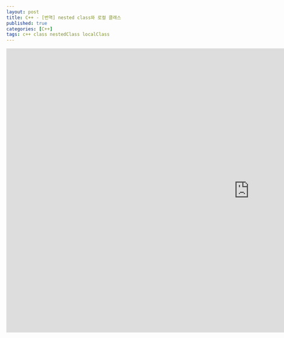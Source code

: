 ```yaml
---
layout: post
title: C++ - [번역] nested class와 로컬 클래스
published: true
categories: [C++]
tags: c++ class nestedClass localClass
---
```

<iframe src="https://docs.google.com/presentation/d/e/2PACX-1vQxLQARuwSlDDRLV1IdS5N-Fl-W0srCGuqHme9GqqrKW5fOv6qwqj8z3UUOcVh_nA/embed?start=false&loop=false&delayms=3000" frameborder="0" width="1280" height="749" allowfullscreen="true" mozallowfullscreen="true" webkitallowfullscreen="true"></iframe>  
  